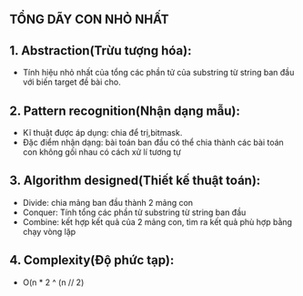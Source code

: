 ## TỔNG DÃY CON NHỎ NHẤT
## 1. Abstraction(Trừu tượng hóa):
  + Tính hiệu nhỏ nhất của tổng các phần tử của substring từ string ban đầu với biến target đề bài cho.   
## 2. Pattern recognition(Nhận dạng mẫu):
  + Kĩ thuật được áp dụng: chia để trị,bitmask.
  + Đặc điểm nhận dạng: bài toán ban đầu có thể chia thành các bài toán con không gối nhau có cách xử lí tương tự
## 3. Algorithm designed(Thiết kế thuật toán):
  + Divide: chia mảng ban đầu thành 2 mảng con
  + Conquer: Tính tổng các phần tử substring  từ string ban đầu
  + Combine: kết hợp kết quả của 2 mảng con, tìm ra kết quả phù hợp bằng chạy vòng lặp 
 ## 4. Complexity(Độ phức tạp):
   + O(n * 2 ^ (n // 2)
